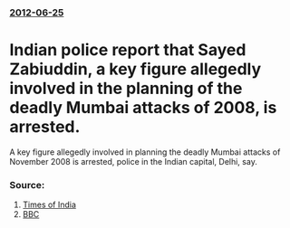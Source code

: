 ### [2012-06-25](/news/2012/06/25/index.md)

# Indian police report that Sayed Zabiuddin, a key figure allegedly involved in the planning of the deadly Mumbai attacks of 2008, is arrested. 

A key figure allegedly involved in planning the deadly Mumbai attacks of November 2008 is arrested, police in the Indian capital, Delhi, say.


### Source:

1. [Times of India](http://timesofindia.indiatimes.com/city/mumbai/Jundal-deported-from-Saudi-Arabia/articleshow/14393825.cms)
2. [BBC](http://www.bbc.co.uk/news/world-asia-india-18576435)
